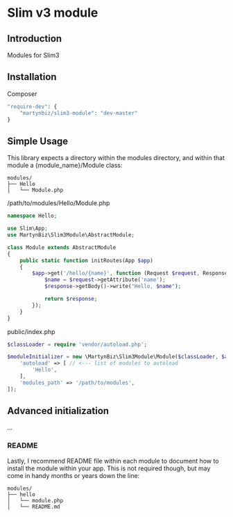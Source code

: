 # Slim v3 module #

## Introduction ##

Modules for Slim3

## Installation ##

Composer

```php
"require-dev": {
    "martynbiz/slim3-module": "dev-master"
}
```

## Simple Usage ##

This library expects a directory within the modules directory, and within that module a {module_name}/Module class:

```
modules/
├── Hello
│   └── Module.php
```

/path/to/modules/Hello/Module.php

```php
namespace Hello;

use Slim\App;
use MartynBiz\Slim3Module\AbstractModule;

class Module extends AbstractModule
{
    public static function initRoutes(App $app)
    {
        $app->get('/hello/{name}', function (Request $request, Response $response) {
            $name = $request->getAttribute('name');
            $response->getBody()->write("Hello, $name");

            return $response;
        });
    }
}
```

public/index.php

```php
$classLoader = require 'vendor/autoload.php';

$moduleInitializer = new \MartynBiz\Slim3Module\Module($classLoader, $app, [
    'autoload' => [ // <--- list of modules to autoload
        'Hello',
    ],
    'modules_path' => '/path/to/modules',
]);

```

## Advanced initialization ##

...

### README ###

Lastly, I recommend README file within each module to document how to install the
module within your app. This is not required though, but may come in handy months or
years down the line:

```
modules/
├── hello
│   └── module.php
│   └── README.md
```

